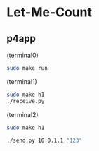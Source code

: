 # Let-Me-Count

## p4app
(terminal0)
```Bash
sudo make run
```

(terminal1)
```Bash
sudo make h1
./receive.py
```

(terminal2)
```Bash
sudo make h1

./send.py 10.0.1.1 "123"
```
